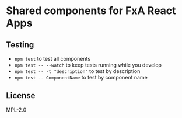 # Shared components for FxA React Apps

## Testing

- `npm test` to test all components
- `npm test -- --watch` to keep tests running while you develop
- `npm test -- -t "description"` to test by description
- `npm test -- ComponentName` to test by component name

## License

MPL-2.0
